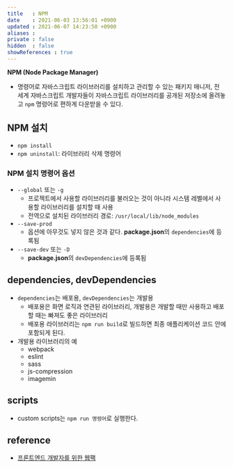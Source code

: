 ```yaml
---
title   : NPM
date    : 2021-06-03 13:56:01 +0900
updated : 2021-06-07 14:23:50 +0900
aliases : 
private : false
hidden  : false
showReferences : true
---
```

**NPM (Node Package Manager)**  

- 명령어로 자바스크립트 라이브러리를 설치하고 관리할 수 있는 패키지 매니저, 전 세계 자바스크립트 개발자들이 자바스크립트 라이브러리를 공개된 저장소에 올려놓고 `npm` 명령어로 편하게 다운받을 수 있다. 

## NPM 설치 
- `npm install` 
- `npm uninstall`: 라이브러리 삭제 명령어 
  
### NPM 설치 명령어 옵션 
- `--global` 또는 `-g`
  - 프로젝트에서 사용할 라이브러리를 불러오는 것이 아니라 시스템 레벨에서 사용할 라이브러리를 설치할 때 사용 
  - 전역으로 설치된 라이브러리 경로: `/usr/local/lib/node_modules`
- `--save-prod`
  - 옵션에 아무것도 넣지 않은 것과 같다. **package.json**의 `dependencies`에 등록됨 
- `--save-dev` 또는 `-D` 
  - **package.json**의 `devDependencies`에 등록됨

## dependencies, devDependencies 
- `dependencies`는 배포용, `devDependencies`는 개발용  
  - 배포용은 화면 로직과 연관된 라이브러리, 개발용은 개발할 때만 사용하고 배포할 때는 빠져도 좋은 라이브러리
  - 배포용 라이브러리는 `npm run build`로 빌드하면 최종 애플리케이션 코드 안에 포함되게 된다. 
- 개발용 라이브러리의 예
  - webpack
  - eslint
  - sass
  - js-compression 
  - imagemin 

## scripts
- custom scripts는 `npm run 명령어`로 실행한다.  
  
  
## reference 
- [프론트엔드 개발자를 위한 웹팩](https://inf.run/hVZe)
